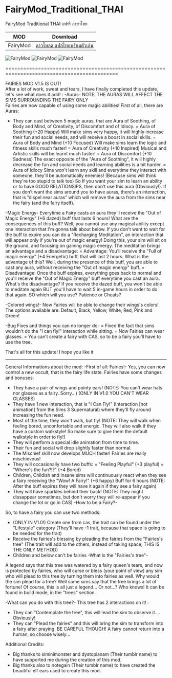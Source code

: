 # FairyMod_Traditional_THAI
FairyMod Traditional THAI
แฟรรี่ ภาษาไทย

| MOD   | Download|
| ------------- | ------------- |
 |FairyMod | [ดาวโหลด  แปลไทยพร้อมตัวเล่น](https://github.com/simscolony/FairyMod_Traditional_THAI/raw/master/MTS_Nyx_1761973_FairiesModV1.5%5BNEWUPDATE%5D.rar) |


![FairyMod](https://i.imgur.com/v0KjkjO.png)
![FairyMod](https://i.imgur.com/yeb4ARk.png)
![FairyMod](https://i.imgur.com/ITHNoaT.png)

============================================================================================

   FAIRIES MOD V1.5 IS OUT!  
After a lot of work, sweat and tears, I have finally completed this update, let's see what does it add! :
-Auras-
  NOTE: THE AURAS WILL AFFECT THE SIMS SURROUNDING THE FAIRY ONLY  
Fairies are now capable of using some magic abilities! First of all, there are Auras:
- They can cast between 5 magic auras, that are Aura of Soothing, of Body and Mind, of Creativity, of Discomfort and of Idiocy.
= Aura of Soothing (+20 Happy)
Will make sims very happy, it will highly increase their fun and social needs, and will receive a boost in social skills.
= Aura of Body and Mind (+10 Focused)
Will make sims learn the logic and fitness skills much faster!
= Aura of Creativity (+10 Inspired)
Musical and Artistic skills will be learnt much faster!
= Aura of Discomfort (+10 Sadness)
The exact opposite of the "Aura of Soothing", it will highly decrease the fun and social needs and learning abilities is a bit harder.
= Aura of Idiocy
Sims won't learn any skill and everytime they interact with someone, they'll be automatically enemies! (Because sims will think they're too stupid to talk too) So If you want your sim to learn an ability or to have GOOD RELATIONSIPS, then don't use this aura (Obviously!).
If you don’t want the sims around you to have auras, there’s an interaction, that is ”dispel near auras” which will remove the aura from the sims near the fairy (and the fairy itself).

-Magic Energy-
Everytime a Fairy casts an aura they'll receive the "Out of Magic Energy" (+6 dazed) buff that lasts 6 hours! 
What are the consequences of this buff? Well, you cannot use any magical ability except one interaction that I'm gonna talk about below.
If you don't want to wait for the buff to expire you can do a "Recharging Meditation", an interaction that will appear only if you're out of magic energy! Doing this, your sim will sit on the ground, and focusing on gaining magic energy. 
The meditation brings an advantage and a disadvantage:
= Advantage: You'll receive the "Full of magic energy" (+4 Energetic) buff, that will last 2 hours. What is the advantage of this? Well, during the presence of this buff, you are able to cast any aura, without receiving the "Out of magic energy" buff.
= Disadvantage: Once the buff expires, everything goes back to normal and you'll receive the "Out of Magic Energy" buff everytime you cast an aura. What's the disadvantage? If you receive the dazed buff, you won't be able to meditate again BUT you'll have to wait 5 in-game hours in order to do that again.
SO which will you use? Patience or Cheats? 

-Colored wings!-
Now Fairies will be able to change their wings's colors! The options available are:
Default, Black, Yellow, White, Red, Pink and Green!

-Bug Fixes and things you can no longer do-
= Fixed the fact that sims wouldn't do the "I can fly!" interaction while sitting.
= Now Fairies can wear glasses.
= You can’t create a fairy with CAS, so to be a fairy you’ll have to use the tree.

That's all for this update! I hope you like it 

----------------------------------------------------------

General Informations about the mod:
-First of all: Fairies!-
Yes, you can now control a new occult, that is the fairy life state. Fairies have some changes and bonuses:

- They have a pair of wings and pointy ears! (NOTE: You can't wear hats nor glasses as a fairy. Sorry...) 
(ONLY IN V1.0 YOU CAN'T WEAR GLASSES)
- They have 1 new interaction, that is "I Can Fly!" (Interaction [not animation] from the Sims 3 Supernatural) where they'll fly around increasing the fun need.
- Most of the time, they won't walk, but fly! (NOTE: They will walk when feeling bored, unconfortable and energic. They will also walk if they have a custom walkstyle! So make sure to give them the default walkstyle in order to fly!)
- They will perform a special idle animation from time to time.
- Their fun and social will drop slightly faster than normal.
- The Mischief skill now develops MUCH faster! Fairies are really mischievous!
- They will occasionally have two buffs:
= "Feeling Playful" (+3 playful) 
= "Where's the fun?!?" (+4 Bored)
- Children, Childish and Insane sims will continuously react when they see a fairy receiving the "Wow! A Fairy!" (+6 happy) Buff for 6 hours (NOTE: After the buff expires they will have it again if they see a fairy again)
- They will have sparkles behind their back! (NOTE: They might dissappear sometimes, but don't worry they will re-appear if you change the lot or go in CAS)
-How to be a Fairy?-

So, to have a fairy you can use two methods:

- (ONLY IN V1.0!) Create one from cas, the trait can be found under the "Lifestyle" category (They'll have -1 trait, because that space is going to be needed for the trait)
- Receive the fairies's blessing by pleading the fairies from the "Fairies's tree" (The trait will add to the others, instead of taking space, THIS IS THE ONLY METHOD)
- Children and below can't be fairies
-What is the "Fairies's tree"-

A legend says that this tree was watered by a fairy queen's tears, and now is protected by fairies, who will curse or bless (your point of view) any sim who will plead to this tree by turning them into fairies as well. Why would the sim plead for a tree? Well some sims say that the tree brings a lot of fortune! Of course, this is all just a legend... Or not...? Who knows! 
It can be found in build mode, in the "trees" section.

-What can you do with this tree?-
This tree has 2 interactions on it! :

- They can "Contemplate the tree", this will lead the sim to observe it…. Obviously!
- They can "Plead the fairies" and this will bring the sim to transform into a fairy after praying. BE CAREFUL THOUGH! A fairy cannot return into a human, so choose wisely...

Additional Credits:
- Big thanks to siminimonster and dystopianam (Their tumblr name) to have supported me during the creation of this mod.
- Big thanks also to notegain (Their tumblr name) to have created the beautiful elf ears used to create this mod.

